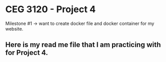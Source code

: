 # CEG 3120 - Project 4 

Milestone #1 -> want to create docker file and docker container for my website.

## Here is my read me file that I am practicing with for Project 4.
